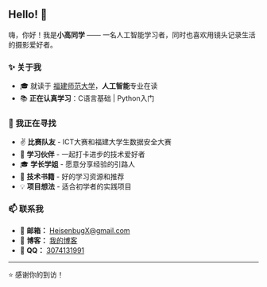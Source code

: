 ## Hello! 👋

嗨，你好！我是**小高同学** —— 一名人工智能学习者，同时也喜欢用镜头记录生活的摄影爱好者。

### ✨ 关于我

- 🎓 就读于 [福建师范大学](https://www.fjnu.edu.cn/)，**人工智能**专业在读
- 📚 **正在认真学习**：C语言基础 | Python入门

### 🎯 我正在寻找
- ✌️ **比赛队友** - ICT大赛和福建大学生数据安全大赛
- 👥 **学习伙伴** - 一起打卡进步的技术爱好者
- 🎓 **学长学姐** - 愿意分享经验的引路人  
- 📖 **技术书籍** - 好的学习资源和推荐
- 💡 **项目想法** - 适合初学者的实践项目

### 📫 联系我

- 📧 **邮箱：** [HeisenbugX@gmail.com](mailto:HeisenbugX@gmail.com)
- 📝 **博客：** [我的博客](http://Gaozhancheng.xyz)
- 🐧 **QQ：** [3074131991](http://wpa.qq.com/msgrd?v=3&uin=3074131991&site=qq&menu=yes)
---

⭐️ 感谢你的到访！

<!--
**Gaozhancheng/Gaozhancheng** is a ✨ _special_ ✨ repository because its `README.md` (this file) appears on your GitHub profile.

Here are some ideas to get you started:

- 🔭 I’m currently working on ...
- 🌱 I’m currently learning ...
- 👯 I’m looking to collaborate on ...
- 🤔 I’m looking for help with ...
- 💬 Ask me about ...
- 📫 How to reach me: ...
- 😄 Pronouns: ...
- ⚡ Fun fact: ...
-->
